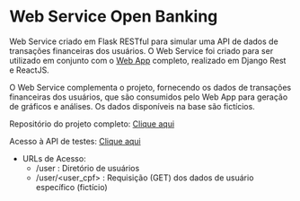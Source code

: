 # Web Service Open Banking
Web Service criado em Flask RESTful para simular uma API de dados de transações financeiras dos usuários. O Web Service foi criado para ser utilizado em conjunto com o [Web App](https://github.com/marchettomarcelo/Time-Tuscou) completo, realizado em Django Rest e ReactJS.

O Web Service complementa o projeto, fornecendo os dados de transações financeiras dos usuários, que são consumidos pelo Web App para geração de gráficos e análises. Os dados disponíveis na base são fictícios.

Repositório do projeto completo: <a href="https://github.com/marchettomarcelo/Time-Tuscou">Clique aqui</a>

Acesso à API de testes: <a href="https://projagil-transactions.herokuapp.com">Clique aqui</a>
- URLs de Acesso:
    -   /user : Diretório de usuários
    -   /user/<user_cpf> : Requisição (GET) dos dados de usuário específico (fictício)
